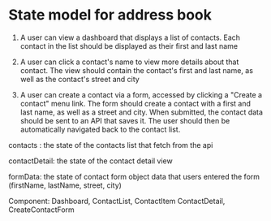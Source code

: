 # State model for address book

1. A user can view a dashboard that displays a list of contacts.
    Each contact in the list should be displayed as their first and last name

2. A user can click a contact's name to view more details about that contact.
    The view should contain the contact's first and last name, as well as the contact's street and city
3. A user can create a contact via a form, accessed by clicking a "Create a contact" menu link.
    The form should create a contact with a first and last name, as well as a street and city.
    When submitted, the contact data should be sent to an API that saves it.
    The user should then be automatically navigated back to the contact list.


contacts : the state of the contacts list that fetch from the api

contactDetail: the state of the contact detail view 

formData: the state of contact form
    object data that users entered the form (firstName, lastName, street, city)


Component: Dashboard, ContactList, ContactItem ContactDetail, CreateContactForm











    

